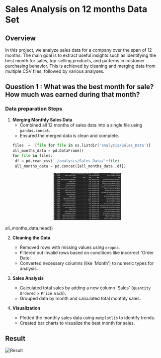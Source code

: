 # Sales Analysis on 12 months Data Set

## Overview
In this project, we analyze sales data for a company over the span of 12 months. The main goal is to extract useful insights such as identifying the best month for sales, top-selling products, and patterns in customer purchasing behavior. This is achieved by cleaning and merging data from multiple CSV files, followed by various analyses.

## Question 1 : What was the best month for sale? How much was earned during that month?

### Data preparation Steps
1. **Merging Monthly Sales Data**
   - Combined all 12 months of sales data into a single file using `pandas.concat`.
   - Ensured the merged data is clean and complete.
   ```python
   files  =  [file for file in os.listdir('analysis/Sales_Data')]
   all_months_data = pd.DataFrame()
   for file in files:
    df = pd.read_csv('./analysis/Sales_Data/'+file)
    all_months_data = pd.concat([all_months_data ,df])
   ```
   <p align = "center">
      <img src = "https://github.com/LakshyaChauhan/Sales-Analysis/blob/main/assets/all_month.png" width="45%"></img>
<!--       <img src = "" width="45%"></img> -->
   </p>

all_months_data.head()

2. **Cleaning the Data**
   * Removed rows with missing values using `dropna`.
   * Filtered out invalid rows based on conditions like incorrect 'Order Date'.
   * Converted necessary columns (like 'Month') to numeric types for analysis.

3. **Sales Analysis**
   - Calculated total sales by adding a new column 'Sales' (`Quantity Ordered` × `Price Each`).
   - Grouped data by month and calculated total monthly sales.

4. **Visualization**
   + Plotted the monthly sales data using `matplotlib` to identify trends.
   + Created bar charts to visualize the best month for sales.

## Result
![Result]()
